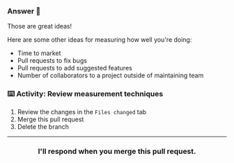 ### Answer :crystal_ball:

Those are great ideas!

Here are some other ideas for measuring how well you're doing:

- Time to market
- Pull requests to fix bugs
- Pull requests to add suggested features
- Number of collaborators to a project outside of maintaining team

### :keyboard: Activity: Review measurement techniques

1. Review the changes in the `Files changed` tab
2. Merge this pull request
3. Delete the branch

<hr>
<h3 align="center">I'll respond when you merge this pull request.</h3>